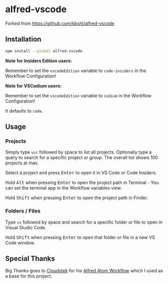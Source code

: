 # alfred-vscode

Forked from https://github.com/kbshl/alfred-vscode

## Installation

```bash
npm install --global alfred-vscode
```

**Note for Insiders Edition users:**

Remember to set the `vscodeEdition` variable to `code-insiders` in the Workflow Configuration!

**Note for VSCodium users:**

Remember to set the `vscodeEdition` variable to `codium` in the Workflow Configuration!

It defaults to `code`.

## Usage

### Projects

Simply type `vsc` followed by space to list all projects. Optionally type a query to search for a
specific project or group. The overall list shows 100 projects at max.

Select a project and press <kbd>Enter</kbd> to open it in VS Code or Code Insiders.

Hold <kbd>Alt</kbd> when pressing <kbd>Enter</kbd> to open the project path in Terminal - You can set
the terminal app in the Workflow variables view.

Hold <kbd>Shift</kbd> when pressing <kbd>Enter</kbd> to open the project path in Finder.

### Folders / Files

Type `vs` followed by space and search for a specific folder or file to open in Visual Studio Code.

Hold <kbd>Shift</kbd> when pressing <kbd>Enter</kbd> to open that folder or file in a new VS Code window.

## Special Thanks

Big Thanks goes to [Cloudstek](https://github.com/Cloudstek) for his [Alfred Atom Workflow](https://github.com/Cloudstek/alfred-atom) which I used as a base for this project.

